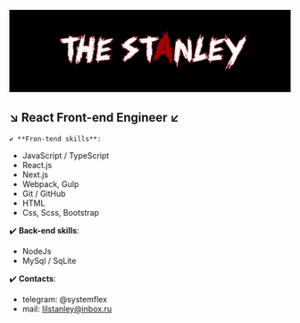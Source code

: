 [![Header](https://github.com/THE-STANLEY/THE-STANLEY/blob/main/assets/github.png)](https://github.com/THE-STANLEY)

## ↘ React Front-end Engineer ↙

    ✔️ **Fron-tend skills**:
- JavaScript / TypeScript
- React.js
- Next.js 
- Webpack, Gulp
- Git / GitHub
- HTML
- Css, Scss, Bootstrap

✔️ **Back-end skills**: 
- NodeJs
- MySql / SqLite

✔️ **Contacts**: 
- telegram: @systemflex
- mail: lilstanley@inbox.ru
